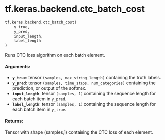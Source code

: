 <div itemscope itemtype="http://developers.google.com/ReferenceObject">
<meta itemprop="name" content="tf.keras.backend.ctc_batch_cost" />
<meta itemprop="path" content="Stable" />
</div>

# tf.keras.backend.ctc_batch_cost

``` python
tf.keras.backend.ctc_batch_cost(
    y_true,
    y_pred,
    input_length,
    label_length
)
```

Runs CTC loss algorithm on each batch element.

#### Arguments:

* <b>`y_true`</b>: tensor `(samples, max_string_length)`
        containing the truth labels.
* <b>`y_pred`</b>: tensor `(samples, time_steps, num_categories)`
        containing the prediction, or output of the softmax.
* <b>`input_length`</b>: tensor `(samples, 1)` containing the sequence length for
        each batch item in `y_pred`.
* <b>`label_length`</b>: tensor `(samples, 1)` containing the sequence length for
        each batch item in `y_true`.


#### Returns:

Tensor with shape (samples,1) containing the
    CTC loss of each element.